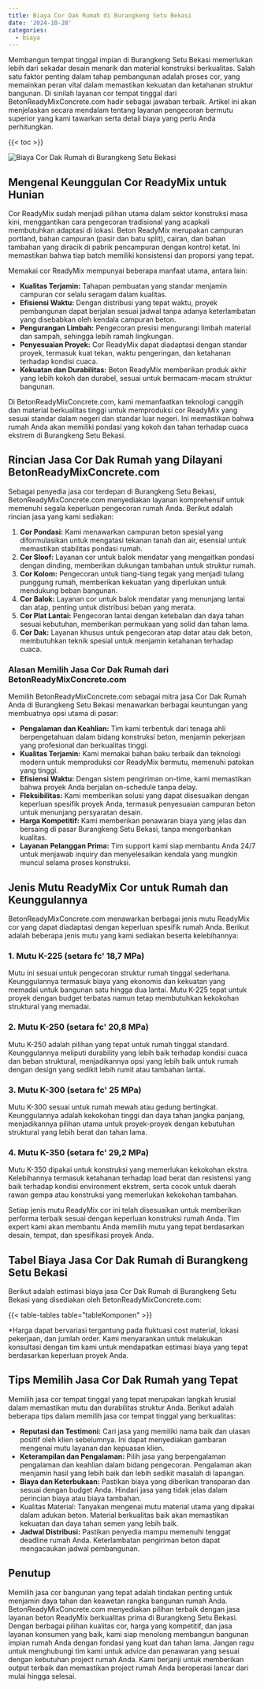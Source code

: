 ```yaml
---
title: Biaya Cor Dak Rumah di Burangkeng Setu Bekasi
date: '2024-10-28'
categories:
  - biaya
---
```


Membangun tempat tinggal impian di Burangkeng Setu Bekasi memerlukan lebih dari sekadar desain menarik dan material konstruksi berkualitas. Salah satu faktor penting dalam tahap pembangunan adalah proses cor, yang memainkan peran vital dalam memastikan kekuatan dan ketahanan struktur bangunan. Di sinilah layanan cor tempat tinggal dari BetonReadyMixConcrete.com hadir sebagai jawaban terbaik. Artikel ini akan menjelaskan secara mendalam tentang layanan pengecoran bermutu superior yang kami tawarkan serta detail biaya yang perlu Anda perhitungkan.

{{< toc >}}

![Biaya Cor Dak Rumah di Burangkeng Setu Bekasi](https://betoncor8.github.io/cor/harga-beton-readymix-concrete%20(5).png)

## Mengenal Keunggulan Cor ReadyMix untuk Hunian

Cor ReadyMix sudah menjadi pilihan utama dalam sektor konstruksi masa kini, menggantikan cara pengecoran tradisional yang acapkali membutuhkan adaptasi di lokasi. Beton ReadyMix merupakan campuran portland, bahan campuran (pasir dan batu split), cairan, dan bahan tambahan yang diracik di pabrik pencampuran dengan kontrol ketat. Ini memastikan bahwa tiap batch memiliki konsistensi dan proporsi yang tepat.

Memakai cor ReadyMix mempunyai beberapa manfaat utama, antara lain:

- **Kualitas Terjamin:** Tahapan pembuatan yang standar menjamin campuran cor selalu seragam dalam kualitas.
- **Efisiensi Waktu:** Dengan distribusi yang tepat waktu, proyek pembangunan dapat berjalan sesuai jadwal tanpa adanya keterlambatan yang disebabkan oleh kendala campuran beton.
- **Pengurangan Limbah:** Pengecoran presisi mengurangi limbah material dan sampah, sehingga lebih ramah lingkungan.
- **Penyesuaian Proyek:** Cor ReadyMix dapat diadaptasi dengan standar proyek, termasuk kuat tekan, waktu pengeringan, dan ketahanan terhadap kondisi cuaca.
- **Kekuatan dan Durabilitas:** Beton ReadyMix memberikan produk akhir yang lebih kokoh dan durabel, sesuai untuk bermacam-macam struktur bangunan.

Di BetonReadyMixConcrete.com, kami memanfaatkan teknologi canggih dan material berkualitas tinggi untuk memproduksi cor ReadyMix yang sesuai standar dalam negeri dan standar luar negeri. Ini memastikan bahwa rumah Anda akan memiliki pondasi yang kokoh dan tahan terhadap cuaca ekstrem di Burangkeng Setu Bekasi.

## Rincian Jasa Cor Dak Rumah yang Dilayani BetonReadyMixConcrete.com

Sebagai penyedia jasa cor terdepan di Burangkeng Setu Bekasi, BetonReadyMixConcrete.com menyediakan layanan komprehensif untuk memenuhi segala keperluan pengecoran rumah Anda. Berikut adalah rincian jasa yang kami sediakan:

1. **Cor Pondasi:** Kami menawarkan campuran beton spesial yang diformulasikan untuk mengatasi tekanan tanah dan air, esensial untuk memastikan stabilitas pondasi rumah.
2. **Cor Sloof:** Layanan cor untuk balok mendatar yang mengaitkan pondasi dengan dinding, memberikan dukungan tambahan untuk struktur rumah.
3. **Cor Kolom:** Pengecoran untuk tiang-tiang tegak yang menjadi tulang punggung rumah, memberikan kekuatan yang diperlukan untuk mendukung beban bangunan.
4. **Cor Balok:** Layanan cor untuk balok mendatar yang menunjang lantai dan atap, penting untuk distribusi beban yang merata.
5. **Cor Plat Lantai:** Pengecoran lantai dengan ketebalan dan daya tahan sesuai kebutuhan, memberikan permukaan yang solid dan tahan lama.
6. **Cor Dak:** Layanan khusus untuk pengecoran atap datar atau dak beton, membutuhkan teknik spesial untuk menjamin ketahanan terhadap cuaca.

### Alasan Memilih Jasa Cor Dak Rumah dari BetonReadyMixConcrete.com

Memilih BetonReadyMixConcrete.com sebagai mitra jasa Cor Dak Rumah Anda di Burangkeng Setu Bekasi menawarkan berbagai keuntungan yang membuatnya opsi utama di pasar:

- **Pengalaman dan Keahlian:** Tim kami terbentuk dari tenaga ahli berpengetahuan dalam bidang konstruksi beton, menjamin pekerjaan yang profesional dan berkualitas tinggi.
- **Kualitas Terjamin:** Kami memakai bahan baku terbaik dan teknologi modern untuk memproduksi cor ReadyMix bermutu, memenuhi patokan yang tinggi.
- **Efisiensi Waktu:** Dengan sistem pengiriman on-time, kami memastikan bahwa proyek Anda berjalan on-schedule tanpa delay.
- **Fleksibilitas:** Kami memberikan solusi yang dapat disesuaikan dengan keperluan spesifik proyek Anda, termasuk penyesuaian campuran beton untuk menunjang persyaratan desain.
- **Harga Kompetitif:** Kami memberikan penawaran biaya yang jelas dan bersaing di pasar Burangkeng Setu Bekasi, tanpa mengorbankan kualitas.
- **Layanan Pelanggan Prima:** Tim support kami siap membantu Anda 24/7 untuk menjawab inquiry dan menyelesaikan kendala yang mungkin muncul selama proses konstruksi.

## Jenis Mutu ReadyMix Cor untuk Rumah dan Keunggulannya

BetonReadyMixConcrete.com menawarkan berbagai jenis mutu ReadyMix cor yang dapat diadaptasi dengan keperluan spesifik rumah Anda. Berikut adalah beberapa jenis mutu yang kami sediakan beserta kelebihannya:

### 1\. Mutu K-225 (setara fc' 18,7 MPa)

Mutu ini sesuai untuk pengecoran struktur rumah tinggal sederhana. Keunggulannya termasuk biaya yang ekonomis dan kekuatan yang memadai untuk bangunan satu hingga dua lantai. Mutu K-225 tepat untuk proyek dengan budget terbatas namun tetap membutuhkan kekokohan struktural yang memadai.

### 2\. Mutu K-250 (setara fc' 20,8 MPa)

Mutu K-250 adalah pilihan yang tepat untuk rumah tinggal standard. Keunggulannya meliputi durability yang lebih baik terhadap kondisi cuaca dan beban struktural, menjadikannya opsi yang lebih baik untuk rumah dengan design yang sedikit lebih rumit atau tambahan lantai.

### 3\. Mutu K-300 (setara fc' 25 MPa)

Mutu K-300 sesuai untuk rumah mewah atau gedung bertingkat. Keunggulannya adalah kekokohan tinggi dan daya tahan jangka panjang, menjadikannya pilihan utama untuk proyek-proyek dengan kebutuhan struktural yang lebih berat dan tahan lama.

### 4\. Mutu K-350 (setara fc' 29,2 MPa)

Mutu K-350 dipakai untuk konstruksi yang memerlukan kekokohan ekstra. Kelebihannya termasuk ketahanan terhadap load berat dan resistensi yang baik terhadap kondisi environment ekstrem, serta cocok untuk daerah rawan gempa atau konstruksi yang memerlukan kekokohan tambahan.

Setiap jenis mutu ReadyMix cor ini telah disesuaikan untuk memberikan performa terbaik sesuai dengan keperluan konstruksi rumah Anda. Tim expert kami akan membantu Anda memilih mutu yang tepat berdasarkan desain, tempat, dan spesifikasi proyek Anda.

## Tabel Biaya Jasa Cor Dak Rumah di Burangkeng Setu Bekasi

Berikut adalah estimasi biaya jasa Cor Dak Rumah di Burangkeng Setu Bekasi yang disediakan oleh BetonReadyMixConcrete.com:

{{< table-tables table="tableKomponen" >}}

\*Harga dapat bervariasi tergantung pada fluktuasi cost material, lokasi pekerjaan, dan jumlah order. Kami menyarankan untuk melakukan konsultasi dengan tim kami untuk mendapatkan estimasi biaya yang tepat berdasarkan keperluan proyek Anda.

## Tips Memilih Jasa Cor Dak Rumah yang Tepat

Memilih jasa cor tempat tinggal yang tepat merupakan langkah krusial dalam memastikan mutu dan durabilitas struktur Anda. Berikut adalah beberapa tips dalam memilih jasa cor tempat tinggal yang berkualitas:

- **Reputasi dan Testimoni:** Cari jasa yang memiliki nama baik dan ulasan positif oleh klien sebelumnya. Ini dapat menyediakan gambaran mengenai mutu layanan dan kepuasan klien.
- **Keterampilan dan Pengalaman:** Pilih jasa yang berpengalaman pengalaman dan keahlian dalam bidang pengecoran. Pengalaman akan menjamin hasil yang lebih baik dan lebih sedikit masalah di lapangan.
- **Biaya dan Keterbukaan:** Pastikan biaya yang diberikan transparan dan sesuai dengan budget Anda. Hindari jasa yang tidak jelas dalam perincian biaya atau biaya tambahan.
- Kualitas Material: Tanyakan mengenai mutu material utama yang dipakai dalam adukan beton. Material berkualitas baik akan memastikan kekuatan dan daya tahan semen yang lebih baik.
- **Jadwal Distribusi:** Pastikan penyedia mampu memenuhi tenggat deadline rumah Anda. Keterlambatan pengiriman beton dapat mengacaukan jadwal pembangunan.

## Penutup

Memilih jasa cor bangunan yang tepat adalah tindakan penting untuk menjamin daya tahan dan keawetan rangka bangunan rumah Anda. BetonReadyMixConcrete.com menyediakan pilihan terbaik dengan jasa layanan beton ReadyMix berkualitas prima di Burangkeng Setu Bekasi. Dengan berbagai pilihan kualitas cor, harga yang kompetitif, dan jasa layanan konsumen yang baik, kami siap menolong membangun bangunan impian rumah Anda dengan fondasi yang kuat dan tahan lama. Jangan ragu untuk menghubungi tim kami untuk advice dan penawaran yang sesuai dengan kebutuhan project rumah Anda. Kami berjanji untuk memberikan output terbaik dan memastikan project rumah Anda beroperasi lancar dari mulai hingga selesai.
